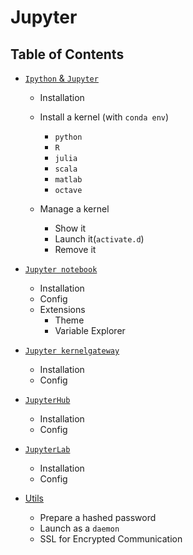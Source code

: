 # Jupyter

## Table of Contents

* [`Ipython` & `Jupyter`](scripts/contents.md#ipython--jupyter)
  - Installation
  - Install a kernel (with `conda env`)
    - `python`
    - `R`
    - `julia`
    - `scala`
    - `matlab`
    - `octave`

  - Manage a kernel
    - Show it
    - Launch it(`activate.d`)
    - Remove it

* [`Jupyter notebook`](scripts/contents.md#jupyter-notebook)
  - Installation
  - Config
  - Extensions
    - Theme
    - Variable Explorer

* [`Jupyter kernelgateway`](scripts/contents.md#jupyter-kernelgateway)
  - Installation
  - Config

* [`JupyterHub`](scripts/contents.md#jupyterhub)
  - Installation
  - Config

* [`JupyterLab`](scripts/contents.md#jupyterlab)
  - Installation
  - Config

* [Utils](scripts/contents.md#utils)
  - Prepare a hashed password
  - Launch as a `daemon`
  - SSL for Encrypted Communication

